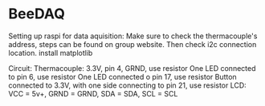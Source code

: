 # BeeDAQ
Setting up raspi for data aquisition:
Make sure to check the thermacouple's address, steps can be found on group website.
Then check i2c connection location.
install matplotlib

Circuit:
Thermacouple: 3.3V, pin 4, GRND, use resistor
One LED connected to pin 6, use resistor
One LED connected o pin 17, use resistor
Button connected to 3.3V, with one side connecting to pin 21, use resistor
LCD: VCC = 5v+, GRND = GRND, SDA = SDA, SCL = SCL
